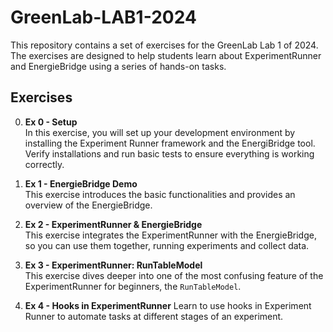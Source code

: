 # GreenLab-LAB1-2024
This repository contains a set of exercises for the GreenLab Lab 1 of 2024. The exercises are designed to help students learn about ExperimentRunner and EnergieBridge using a series of hands-on tasks. 

## Exercises
0. **Ex 0 - Setup**  
   In this exercise, you will set up your development environment by installing the Experiment Runner framework and the EnergiBridge tool. Verify installations and run basic tests to ensure everything is working correctly.

1. **Ex 1 - EnergieBridge Demo**  
   This exercise introduces the basic functionalities and provides an overview of the EnergieBridge.


2. **Ex 2 - ExperimentRunner & EnergieBridge**  
   This exercise integrates the ExperimentRunner with the EnergieBridge, so you can use them together, running experiments and collect data. 


3. **Ex 3 - ExperimentRunner: RunTableModel**  
   This exercise dives deeper into one of the most confusing feature of the ExperimentRunner for beginners, the `RunTableModel`.  

4. **Ex 4 - Hooks in ExperimentRunner**
    Learn to use hooks in Experiment Runner to automate tasks at different stages of an experiment.

